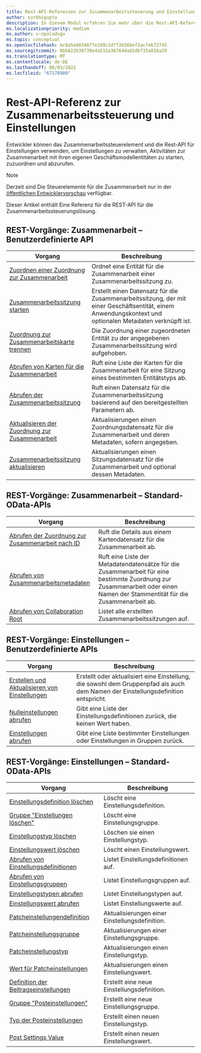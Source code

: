 ```yaml
---
title: Rest-API-Referenzen zur Zusammenarbeitssteuerung und Einstellungen
author: surbhigupta
description: In diesem Modul erfahren Sie mehr über die Rest-API-Referenz zur Steuerung der Zusammenarbeit und einstellungen zum Verwalten von Einstellungen, Starten, Zuordnen und Abrufen von Zusammenarbeitsaktivitäten.
ms.localizationpriority: medium
ms.author: v-npaladugu
ms.topic: conceptual
ms.openlocfilehash: bc0a5e6834077e199c1dff26568ef2acfeb72745
ms.sourcegitcommit: 0bb822b30739e4a532a36764dad2dbf35a81ba29
ms.translationtype: MT
ms.contentlocale: de-DE
ms.lasthandoff: 08/03/2022
ms.locfileid: "67178980"
---
```

# <a name="collaboration-control-and-settings-rest-api-reference"></a>Rest-API-Referenz zur Zusammenarbeitssteuerung und Einstellungen

Entwickler können das Zusammenarbeitssteuerelement und die Rest-API für Einstellungen verwenden, um Einstellungen zu verwalten, Aktivitäten zur Zusammenarbeit mit ihren eigenen Geschäftsmodellentitäten zu starten, zuzuordnen und abzurufen.

> [!NOTE]
> Derzeit sind Die Steuerelemente für die Zusammenarbeit nur in der [öffentlichen Entwicklervorschau](~/resources/dev-preview/developer-preview-intro.md) verfügbar.

Dieser Artikel enthält Eine Referenz für die REST-API für die Zusammenarbeitssteuerungslösung.

## <a name="rest-operations-collaboration---custom-api"></a>REST-Vorgänge: Zusammenarbeit – Benutzerdefinierte API

|Vorgang|Beschreibung|
|---------|-----------|
|[Zuordnen einer Zuordnung zur Zusammenarbeit](/rest/api/industry/collaboration-toolkit/collaboration-custom-ap-is/associate-collaboration-map)|Ordnet eine Entität für die Zusammenarbeit einer Zusammenarbeitssitzung zu.|
|[Zusammenarbeitssitzung starten](/rest/api/industry/collaboration-toolkit/collaboration-custom-ap-is/begin-collaboration-session)|Erstellt einen Datensatz für die Zusammenarbeitssitzung, der mit einer Geschäftsentität, einem Anwendungskontext und optionalen Metadaten verknüpft ist.|
|[Zuordnung zur Zusammenarbeitskarte trennen](/rest/api/industry/collaboration-toolkit/collaboration-custom-ap-is/disassociate-collaboration-map-custom-api)|Die Zuordnung einer zugeordneten Entität zu der angegebenen Zusammenarbeitssitzung wird aufgehoben.|
|[Abrufen von Karten für die Zusammenarbeit](/rest/api/industry/collaboration-toolkit/collaboration-custom-ap-is/retrieve-collaboration-maps-custom-api)|Ruft eine Liste der Karten für die Zusammenarbeit für eine Sitzung eines bestimmten Entitätstyps ab.|
|[Abrufen der Zusammenarbeitssitzung](/rest/api/industry/collaboration-toolkit/collaboration-custom-ap-is/retrieve-collaboration-session-custom-api)|Ruft einen Datensatz für die Zusammenarbeitssitzung basierend auf den bereitgestellten Parametern ab.|
|[Aktualisieren der Zuordnung zur Zusammenarbeit](/rest/api/industry/collaboration-toolkit/collaboration-custom-ap-is/update-collaboration-map-custom-api)|Aktualisierungen einen Zuordnungsdatensatz für die Zusammenarbeit und deren Metadaten, sofern angegeben.|
|[Zusammenarbeitssitzung aktualisieren](/rest/api/industry/collaboration-toolkit/collaboration-custom-ap-is/update-collaboration-session)|Aktualisierungen einen Sitzungsdatensatz für die Zusammenarbeit und optional dessen Metadaten.|

## <a name="rest-operations-collaboration---standard-odata-apis"></a>REST-Vorgänge: Zusammenarbeit – Standard-OData-APIs

|Vorgang|Beschreibung|
|---------|-----------|
|[Abrufen der Zuordnung zur Zusammenarbeit nach ID](/rest/api/industry/collaboration-toolkit/collaboration-standard-o-data-ap-is/get-collaboration-map-by-id)|Ruft die Details aus einem Kartendatensatz für die Zusammenarbeit ab.|
|[Abrufen von Zusammenarbeitsmetadaten](/rest/api/industry/collaboration-toolkit/collaboration-standard-o-data-ap-is/get-collaboration-metadata)|Ruft eine Liste der Metadatendatensätze für die Zusammenarbeit für eine bestimmte Zuordnung zur Zusammenarbeit oder einen Namen der Stammentität für die Zusammenarbeit ab.|
|[Abrufen von Collaboration Root](/rest/api/industry/collaboration-toolkit/collaboration-standard-o-data-ap-is/get-collaboration-root)|Listet alle erstellten Zusammenarbeitssitzungen auf.|

## <a name="rest-operations-settings---custom-apis"></a>REST-Vorgänge: Einstellungen – Benutzerdefinierte APIs

|Vorgang|Beschreibung|
|---------|-----------|
|[Erstellen und Aktualisieren von Einstellungen](/rest/api/industry/collaboration-toolkit/settings-custom-ap-is/create-update-setting-custom-api)|Erstellt oder aktualisiert eine Einstellung, die sowohl dem Gruppenpfad als auch dem Namen der Einstellungsdefinition entspricht.|
|[Nulleinstellungen abrufen](/rest/api/industry/collaboration-toolkit/settings-custom-ap-is/retrieve-null-settings-custom-api)|Gibt eine Liste der Einstellungsdefinitionen zurück, die keinen Wert haben.|
|[Einstellungen abrufen](/rest/api/industry/collaboration-toolkit/settings-custom-ap-is/retrieve-settings-custom-api)|Gibt eine Liste bestimmter Einstellungen oder Einstellungen in Gruppen zurück.|

## <a name="rest-operations-settings---standard-odata-apis"></a>REST-Vorgänge: Einstellungen – Standard-OData-APIs

|Vorgang|Beschreibung|
|---------|-----------|
|[Einstellungsdefinition löschen](/rest/api/industry/collaboration-toolkit/settings-standard-o-data-ap-is/delete-settings-definition)|Löscht eine Einstellungsdefinition.|
|[Gruppe "Einstellungen löschen"](/rest/api/industry/collaboration-toolkit/settings-standard-o-data-ap-is/delete-settings-group)|Löscht eine Einstellungsgruppe.|
|[Einstellungstyp löschen](/rest/api/industry/collaboration-toolkit/settings-standard-o-data-ap-is/delete-settings-type)|Löschen sie einen Einstellungstyp.|
|[Einstellungswert löschen](/rest/api/industry/collaboration-toolkit/settings-standard-o-data-ap-is/delete-settings-value)|Löscht einen Einstellungswert.|
|[Abrufen von Einstellungsdefinitionen](/rest/api/industry/collaboration-toolkit/settings-standard-o-data-ap-is/get-settings-definitions)|Listet Einstellungsdefinitionen auf.|
|[Abrufen von Einstellungsgruppen](/rest/api/industry/collaboration-toolkit/settings-standard-o-data-ap-is/get-settings-groups)|Listet Einstellungsgruppen auf.|
|[Einstellungstypen abrufen](/rest/api/industry/collaboration-toolkit/settings-standard-o-data-ap-is/get-settings-types)|Listet Einstellungstypen auf.|
|[Einstellungswert abrufen](/rest/api/industry/collaboration-toolkit/settings-standard-o-data-ap-is/get-settings-value)|Listet Einstellungswerte auf.|
|[Patcheinstellungendefinition](/rest/api/industry/collaboration-toolkit/settings-standard-o-data-ap-is/patch-settings-definition)|Aktualisierungen einer Einstellungsdefinition.|
|[Patcheinstellungsgruppe](/rest/api/industry/collaboration-toolkit/settings-standard-o-data-ap-is/patch-settings-group)|Aktualisierungen einer Einstellungsgruppe.|
|[Patcheinstellungstyp](/rest/api/industry/collaboration-toolkit/settings-standard-o-data-ap-is/patch-settings-type)|Aktualisierungen einen Einstellungstyp.|
|[Wert für Patcheinstellungen](/rest/api/industry/collaboration-toolkit/settings-standard-o-data-ap-is/patch-settings-value)|Aktualisierungen einen Einstellungswert.|
|[Definition der Beitragseinstellungen](/rest/api/industry/collaboration-toolkit/settings-standard-o-data-ap-is/post-settings-definition)|Erstellt eine neue Einstellungsdefinition.|
|[Gruppe "Posteinstellungen"](/rest/api/industry/collaboration-toolkit/settings-standard-o-data-ap-is/post-settings-group)|Erstellt eine neue Einstellungsgruppe.|
|[Typ der Posteinstellungen](/rest/api/industry/collaboration-toolkit/settings-standard-o-data-ap-is/post-settings-type)|Erstellt einen neuen Einstellungstyp.|
|[Post Settings Value](/rest/api/industry/collaboration-toolkit/settings-standard-o-data-ap-is/post-settings-value)|Erstellt einen neuen Einstellungswert.|
